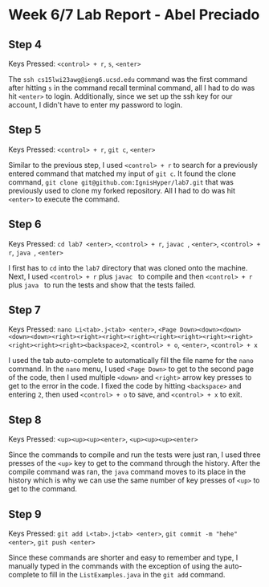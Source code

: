 # Week 6/7 Lab Report - Abel Preciado
## Step 4

Keys Pressed: `<control> + r`, `s`, `<enter>`

The `ssh cs15lwi23awg@ieng6.ucsd.edu` command was the first command after hitting `s` in the command recall terminal command, all I had to do was hit `<enter>` to login. Additionally, since we set up the ssh key for our account, I didn't have to enter my password to login.

## Step 5

Keys Pressed: `<control> + r`, `git c`, `<enter>`

Similar to the previous step, I used `<control> + r` to search for a previously entered command that matched my input of `git c`. It found the clone command, `git clone git@github.com:IgnisHyper/lab7.git` that was previously used to clone my forked repository. All I had to do was hit `<enter>` to execute the command.

## Step 6

Keys Pressed: `cd lab7 <enter>`, `<control> + r`, `javac `, `<enter>`, `<control> + r`, `java `, `<enter>`

I first has to `cd` into the `lab7` directory that was cloned onto the machine. Next, I used `<control> + r` plus `javac ` to compile and then `<control> + r` plus `java ` to run the tests and show that the tests failed.

## Step 7

Keys Pressed: `nano Li<tab>.j<tab> <enter>`, `<Page Down><down><down><down><down><right><right><right><right><right><right><right><right><right><right><right><backspace>2`, `<control> + o`, `<enter>`, `<control> + x`

I used the tab auto-complete to automatically fill the file name for the `nano` command. In the `nano` menu, I used `<Page Down>` to get to the second page of the code, then I used multiple `<down>` and `<right>` arrow key presses to get to the error in the code. I fixed the code by hitting `<backspace>` and entering `2`, then used `<control> + o` to save, and `<control> + x` to exit.

## Step 8

Keys Pressed: `<up><up><up><enter>`, `<up><up><up><enter>`

Since the commands to compile and run the tests were just ran, I used three presses of the `<up>` key to get to the command through the history. After the compile command was ran, the `java` command moves to its place in the history which is why we can use the same number of key presses of `<up>` to get to the command.

## Step 9

Keys Pressed: `git add L<tab>.j<tab> <enter>`, `git commit -m "hehe" <enter>`, `git push <enter>`

Since these commands are shorter and easy to remember and type, I manually typed in the commands with the exception of using the auto-complete to fill in the `ListExamples.java` in the `git add` command.

